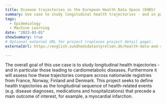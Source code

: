 ```yaml
---
title: Disease trajectories in the European Health Data Space (EHDS)
summary: Use case to study longitudinal health trajectories - and in particular those leading to cardiometabolic diseases using machine learning. 
tags:
  - Epidemiology
  - Machine Learning
date: "2023-03-01"
showSummary: true
# Optional external URL for project (replaces project detail page).
externalUrl: https://english.sundhedsdatastyrelsen.dk/health-data-and-registers/european-health-data-space/the-use-of-health-data-for-secondary-purposes

---
```

The overall goal of this use case is to study longitudinal health trajectories - and in particular those leading to cardiometabolic diseases. Furthermore it will assess how these trajectories compare across nationwide registries from France, Norway, Finland and Denmark. This project seeks to define health trajectories as the longitudinal sequence of health-related events (e.g. disease diagnoses, medications and hospitalizations) that precede a main outcome of interest, for example, a myocardial infarction.